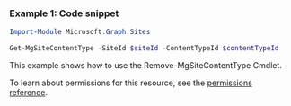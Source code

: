 ### Example 1: Code snippet

```powershellImport-Module Microsoft.Graph.Sites

Get-MgSiteContentType -SiteId $siteId -ContentTypeId $contentTypeId
```
This example shows how to use the Remove-MgSiteContentType Cmdlet.
To learn about permissions for this resource, see the [permissions reference](/graph/permissions-reference).

